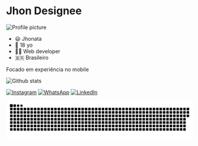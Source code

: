 # Jhon Designee

<img width="300" alt="Profile picture" src="https://github.com/jhondesignee.png" />

- 😃 Jhonata
- 🎉 18 yo
- 👨‍💻 Web developer
- 🇧🇷 Brasileiro

Focado em experiência no mobile

<img alt="Github stats" src="https://github-readme-stats.vercel.app/api/top-langs?username=jhondesignee&layout=compact&custom_title=Linguagens+mais+usadas&border_radius=10&bg_color=DEG,800080,4b0082&title_color=fff&text_color=fff&border_color=808080" />

[![Instagram](https://img.shields.io/badge/Instagram-E4405F?style=for-the-badge&logo=instagram&logoColor=white)](https://instagram.com/guy.named.princess)
[![WhatsApp](https://img.shields.io/badge/WhatsApp-25D366?style=for-the-badge&logo=whatsapp&logoColor=white)](https://wa.me/message/O2NSJ44ZIVUEF1)
[![LinkedIn](https://img.shields.io/badge/LinkedIn-0077B5?style=for-the-badge&logo=linkedin&logoColor=white)](https://linkedin.com/in/jhondesignee)

<picture>
  <source media="(prefers-color-scheme: dark)" srcset="github-snake-dark.svg" />
  <source media="(prefers-color-scheme: light)" srcset="github-snake.svg" />
  <img alt="github-snake" src="github-snake.svg" />
</picture>
